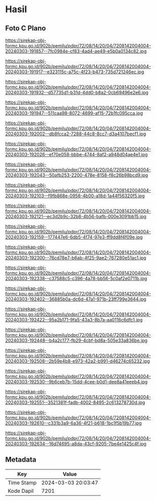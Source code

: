 # Hasil

## Foto C Plano

https://sirekap-obj-formc.kpu.go.id/902b/pemilu/pdpr/72/08/14/20/04/7208142004004-20240303-191857--7fc0984e-cf83-4ad4-ae49-e5b0a0134c82.jpg

https://sirekap-obj-formc.kpu.go.id/902b/pemilu/pdpr/72/08/14/20/04/7208142004004-20240303-191917--e323115c-a75c-4f23-b473-735d721246ec.jpg

https://sirekap-obj-formc.kpu.go.id/902b/pemilu/pdpr/72/08/14/20/04/7208142004004-20240303-191932--d57735d1-b31d-4dd0-b8a2-0cb69496e2e6.jpg

https://sirekap-obj-formc.kpu.go.id/902b/pemilu/pdpr/72/08/14/20/04/7208142004004-20240303-191947--511caa98-8072-4699-af15-72b1fc095cca.jpg

https://sirekap-obj-formc.kpu.go.id/902b/pemilu/pdpr/72/08/14/20/04/7208142004004-20240303-192002--db8fcca2-7288-44c8-8cc7-d3a4107becf1.jpg

https://sirekap-obj-formc.kpu.go.id/902b/pemilu/pdpr/72/08/14/20/04/7208142004004-20240303-192026--ef70e058-bbbe-4744-8af2-a948d04ae4e1.jpg

https://sirekap-obj-formc.kpu.go.id/902b/pemilu/pdpr/72/08/14/20/04/7208142004004-20240303-192043--50afb253-2200-478e-8158-f8c26b98bcd9.jpg

https://sirekap-obj-formc.kpu.go.id/902b/pemilu/pdpr/72/08/14/20/04/7208142004004-20240303-192103--f9fb868e-0956-4b00-a18d-1a44f56320f5.jpg

https://sirekap-obj-formc.kpu.go.id/902b/pemilu/pdpr/72/08/14/20/04/7208142004004-20240303-192121--ec3d2b9c-32b8-4b56-bafb-000e3091bb15.jpg

https://sirekap-obj-formc.kpu.go.id/902b/pemilu/pdpr/72/08/14/20/04/7208142004004-20240303-192159--177447e6-6db5-4f74-97e3-ff9dd8f4f09e.jpg

https://sirekap-obj-formc.kpu.go.id/902b/pemilu/pdpr/72/08/14/20/04/7208142004004-20240303-192300--76cd78e7-b6ab-4f25-9ae2-767280e51ac1.jpg

https://sirekap-obj-formc.kpu.go.id/902b/pemilu/pdpr/72/08/14/20/04/7208142004004-20240303-192338--c37588c5-c396-4a78-bb56-5c0af2e0711b.jpg

https://sirekap-obj-formc.kpu.go.id/902b/pemilu/pdpr/72/08/14/20/04/7208142004004-20240303-192402--36885b0a-dc6d-47a1-971b-23ff799e3644.jpg

https://sirekap-obj-formc.kpu.go.id/902b/pemilu/pdpr/72/08/14/20/04/7208142004004-20240303-192422--95a2b171-9fa5-43a3-8b7a-aa0116c6dfc1.jpg

https://sirekap-obj-formc.kpu.go.id/902b/pemilu/pdpr/72/08/14/20/04/7208142004004-20240303-192448--b4a2c177-fb29-4cbf-bd8a-505e33a836be.jpg

https://sirekap-obj-formc.kpu.go.id/902b/pemilu/pdpr/72/08/14/20/04/7208142004004-20240303-192508--2b59e4b8-e973-42a2-b991-d46274c65232.jpg

https://sirekap-obj-formc.kpu.go.id/902b/pemilu/pdpr/72/08/14/20/04/7208142004004-20240303-192530--9b6ceb7b-15dd-4cee-b0d1-dee8a41eeeb4.jpg

https://sirekap-obj-formc.kpu.go.id/902b/pemilu/pdpr/72/08/14/20/04/7208142004004-20240303-192551--3521381f-fadb-4002-8495-2c613278730d.jpg

https://sirekap-obj-formc.kpu.go.id/902b/pemilu/pdpr/72/08/14/20/04/7208142004004-20240303-192610--c331b3a9-6a36-4f21-b618-1bc1f5b19b77.jpg

https://sirekap-obj-formc.kpu.go.id/902b/pemilu/pdpr/72/08/14/20/04/7208142004004-20240303-192634--16d74695-a8da-43cf-9205-7be4e1425c4f.jpg


## Metadata

| Key        | Value               |
| ---------- | ------------------- |
| Time Stamp | 2024-03-03 20:03:47 |
| Kode Dapil | 7201                |




